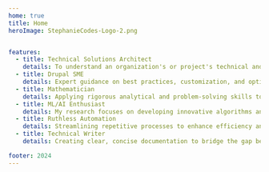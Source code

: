 ```yaml
---
home: true
title: Home
heroImage: StephanieCodes-Logo-2.png


features:
  - title: Technical Solutions Architect
    details: To understand an organization's or project's technical and strategic goals, aligning them with the right technologies, and ensuring a seamless integration that drives efficiency and innovation are my primary responsibilities.
  - title: Drupal SME
    details: Expert guidance on best practices, customization, and optimization to ensure your Drupal projects meet both your business objectives and technical requirements.
  - title: Mathematician
    details: Applying rigorous analytical and problem-solving skills to understand complex systems, uncover data patterns, and turn theoretical concepts into practical applications, to drive innovation and inform decision-making in diverse industries.
  - title: ML/AI Enthusiast
    details: My research focuses on developing innovative algorithms and models that can enhance decision-making, automate processes, and, most importantly, uncover valuable insights from data.
  - title: Ruthless Automation
    details: Streamlining repetitive processes to enhance efficiency and productivity and eliminate time-consuming manual work to allow to focus on strategic activities and innovation.
  - title: Technical Writer
    details: Creating clear, concise documentation to bridge the gap between complex technology and audience understanding.

footer: 2024
---
```


 [//]: # "This is the content of home page. Check [Home Page Docs][default-theme-home] for more details"

[default-theme-home]: https://vuejs.press/reference/default-theme/frontmatter.html#home-page
